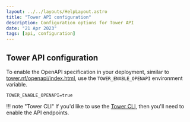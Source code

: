 ```yaml
---
layout: ../../layouts/HelpLayout.astro
title: "Tower API configuration"
description: Configuration options for Tower API
date: "21 Apr 2023"
tags: [api, configuration]
---
```


## Tower API configuration

To enable the OpenAPI specification in your deployment, similar to [tower.nf/openapi/index.html](https://tower.nf/openapi/index.html), use the `TOWER_ENABLE_OPENAPI` environment variable.

```env
TOWER_ENABLE_OPENAPI=true
```

!!! note "Tower CLI"
    If you'd like to use the [Tower CLI](https://github.com/seqeralabs/tower-cli), then you'll need to enable the API endpoints.
